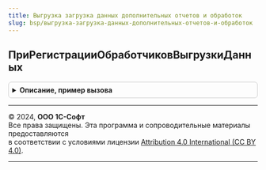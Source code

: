 ```yaml
---
title: Выгрузка загрузка данных дополнительных отчетов и обработок
slug: bsp/выгрузка-загрузка-данных-дополнительных-отчетов-и-обработок
---
```



## ПриРегистрацииОбработчиковВыгрузкиДанных
<details style="margin: 1em 0; padding: 0.5em; border: 1px solid #ccc; border-radius: 6px;">

<summary style="font-weight: bold; cursor: pointer;">Описание, пример вызова</summary>

```bsl

// Вызывается при регистрации произвольных обработчиков выгрузки данных.
// в данной процедуре требуется	дополнить таблицу обработчиков информацией о регистрируемых произвольных
// обработчиках выгрузки данных. См. ВыгрузкаЗагрузкаДанныхПереопределяемый.ПриРегистрацииОбработчиковВыгрузкиДанных.
// @skip-check module-empty-method - особенность реализации.
//
Процедура ПриРегистрацииОбработчиковВыгрузкиДанных(ТаблицаОбработчиков) Экспорт
```

Пример вызова
```bsl
ВыгрузкаЗагрузкаДанныхДополнительныхОтчетовИОбработок.ПриРегистрацииОбработчиковВыгрузкиДанных(ТаблицаОбработчиков) 
```
</details>

---

© 2024, **ООО 1С-Софт**  
Все права защищены. Эта программа и сопроводительные материалы предоставляются  
в соответствии с условиями лицензии [Attribution 4.0 International (CC BY 4.0)](https://creativecommons.org/licenses/by/4.0/legalcode).

---
